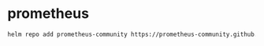 # prometheus

```bash
helm repo add prometheus-community https://prometheus-community.github.io/helm-charts


```